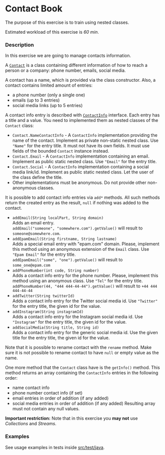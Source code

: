 # Contact Book

The purpose of this exercise is to train using nested classes.

Estimated workload of this exercise is _60 min_.

### Description

In this exercise we are going to manage contacts information.

A [`Contact`](src/main/java/com/epam/rd/contactbook/Contact.java) is a class containing
different information of how to reach a person or a company: phone number, emails, social media.

A contact has a name, which is provided via the class constructor.
Also, a contact contains limited amount of entries:

- a phone number (only a single one)
- emails (up to 3 entries)
- social media links (up to 5 entries)

A contact info entry is described with [`ContactInfo`](src/main/java/com/epam/rd/contactbook/ContactInfo.java)
interface.
Each entry has a title and a value.
You need to implemented them as nested classes of the `Contact` class:

- `Contact.NameContactInfo` - A `ContactInfo` implementation providing the name of the contact.
  Implement as private non-static nested class. Use `"Name"` for the entry title.
  It must not have its own fields. It must use fields of the bounded `Contact` instance instead.
- `Contact.Email` - A `ContactInfo` implementation containing an email.
  Implement as public static nested class. Use `"Email"` for the entry title.
- `Contact.Social` - A `ContactInfo` implementation containing a social media link/id.
  Implement as public static nested class. Let the user of the class define the title.
- Other implementations must be anonymous. Do not provide other non-anonymous classes.

It is possible to add contact info entries via `add*` methods.
All such methods return the created entry as the result, `null` if nothing was added to the contact.

- `addEmail(String localPart, String domain)`\
  Adds an email entry.\
  `addEmail("someone", "somewhere.com").getValue()` will result to `someone@somewhere.com`.
- `addEpamEmail(String firstname, String lastname)`\
  Adds a special email entry with "epam.com" domain.
  Please, implement this method using an anonymous extension of the `Email` class.
  Use `"Epam Email"` for the entry title.\
  `addEpamEmail("some", "one").getValue()` will result to `some_one@epam.com`
- `addPhoneNumber(int code, String number)`\
  Adds a contact info entry for the phone number.
  Please, implement this method using an anonymous class.
  Use `"Tel"` for the entry title.\
  `addPhoneNumber(44, "444 444-44-44").getValue()` will result to `+44 444 444-44-44`
- `addTwitter(String twitterId)`\
  Adds a contact info entry for the Twitter social media id.
  Use `"Twitter"` for the entry title, the given id for the value.
- `addInstagram(String instagramId)`\
  Adds a contact info entry for the Instagram social media id.
  Use `"Instagram"` for the entry title, the given id for the value.
- `addSocialMedia(String title, String id)`\
  Adds a contact info entry for the generic social media id.
  Use the given title for the entry title, the given id for the value.

Note that it is possible to rename contact with the `rename` method.
Make sure it is not possible to rename contact to have `null` or empty value as the name.

One more method that the `Contact` class have is the `getInfo()` method.
This method returns an array containing the `ContactInfo` entries in the following order:

- name contact info
- phone number contact info (if set)
- email entries in order of addition (if any added)
- social media entries in order of addition (if any added)
  Resulting array must not contain any null values.

**Important restriction:** Note that in this exercise you **may not** use *Collections* and *Streams*.

### Examples

See usage examples in tests inside [src/test/java](src/test/java).
